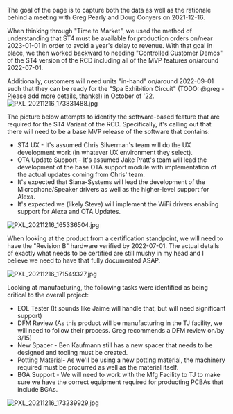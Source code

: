 The goal of the page is to capture both the data as well as the rationale behind a meeting with Greg Pearly and Doug Conyers on 2021-12-16.


When thinking through "Time to Market", we used the method of understanding that ST4 must be available for production orders on/near 2023-01-01 in order to avoid a year's delay to revenue. With that goal in place, we then worked backward to needing "Controlled Customer Demos" of the ST4 version of the RCD including all of the MVP features on/around 2022-07-01.

Additionally, customers will need units "in-hand" on/around 2022-09-01 such that they can be ready for the "Spa Exhibition Circuit" (TODO: @greg - Please add more details, thanks!) in October of '22.
![PXL_20211216_173831488.jpg](/.attachments/PXL_20211216_173831488-74f329b9-ebec-4021-8df8-10eb77bd71b6.jpg)

The picture below attempts to identify the software-based feature that are required for the ST4 Variant of the RCD. Specifically, it's calling out that there will need to be a base MVP release of the software that contains:
- ST4 UX - It's assumed Chris Silverman's team will do the UX development work (in whatever UX environment they select).
- OTA Update Support - It's assumed Jake Pratt's team will lead the development of the base OTA support module with implementation of the actual updates coming from Chris' team.
- It's expected that Siana-Systems will lead the development of the Microphone/Speaker drivers as well as the higher-level support for Alexa.
- It's expected we (likely Steve) will implement the WiFi drivers enabling support for Alexa and OTA Updates.

![PXL_20211216_165336504.jpg](/.attachments/PXL_20211216_165336504-17af665d-261f-4448-920f-63487bd57d5b.jpg)

When looking at the product from a certification standpoint, we will need to have the "Revision B" hardware verified by 2022-07-01. The actual details of exactly what needs to be certified are still mushy in my head and I believe we need to have that fully documented ASAP.

![PXL_20211216_171549327.jpg](/.attachments/PXL_20211216_171549327-a6249750-15b9-49a3-8b50-040546587ebe.jpg)

Looking at manufacturing, the following tasks were identified as being critical to the overall project:
- EOL Tester (It sounds like Jaime will handle that, but will need significant support)
- DFM Review (As this product will be manufacturing in the TJ facility, we will need to follow their process. Greg recommends a DFM review on/by 3/15)
- New Spacer - Ben Kaufmann still has a new spacer that needs to be designed and tooling must be created.
- Potting Material- As we'll be using a new potting material, the machinery required must be procurred as well as the material itself.
- BGA Support - We will need to work with the Mfg Facility to TJ to make sure we have the correct equipment required for producting PCBAs that include BGAs.


![PXL_20211216_173239929.jpg](/.attachments/PXL_20211216_173239929-33ed81f0-19ae-4706-b4fd-57585263dad0.jpg)

